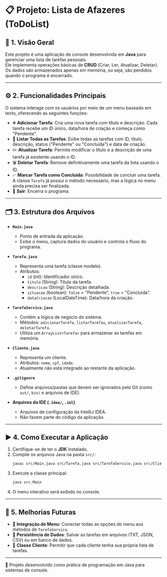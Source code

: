 
# 📋 Projeto: Lista de Afazeres (ToDoList)

## 🔎 1. Visão Geral
Este projeto é uma aplicação de console desenvolvida em **Java** para gerenciar uma lista de tarefas pessoais.  
Ele implementa operações básicas de **CRUD** (Criar, Ler, Atualizar, Deletar).  
Os dados são armazenados apenas em memória, ou seja, são perdidos quando o programa é encerrado.  

---

## ⚙️ 2. Funcionalidades Principais
O sistema interage com os usuários por meio de um menu baseado em texto, oferecendo as seguintes funções:  

- ➕ **Adicionar Tarefa**: Cria uma nova tarefa com título e descrição. Cada tarefa recebe um ID único, data/hora de criação e começa como "Pendente".  
- 📄 **Listar Todas as Tarefas**: Exibe todas as tarefas com ID, título, descrição, status ("Pendente" ou "Concluída") e data de criação.  
- ✏️ **Atualizar Tarefa**: Permite modificar o título e a descrição de uma tarefa já existente usando o ID.  
- 🗑️ **Deletar Tarefa**: Remove definitivamente uma tarefa da lista usando o ID.  
- ✅ **Marcar Tarefa como Concluída**: Possibilidade de concluir uma tarefa. A classe `Tarefa` já possui o método necessário, mas a lógica no menu ainda precisa ser finalizada.  
- 🚪 **Sair**: Encerra o programa.  

---

## 🗂️ 3. Estrutura dos Arquivos

- **`Main.java`**  
  - Ponto de entrada da aplicação.  
  - Exibe o menu, captura dados do usuário e controla o fluxo do programa.  

- **`Tarefa.java`**  
  - Representa uma tarefa (classe modelo).  
  - Atributos:  
    - `id` (int): Identificador único.  
    - `titulo` (String): Título da tarefa.  
    - `descricao` (String): Descrição detalhada.  
    - `situacao` (boolean): `false` = "Pendente", `true` = "Concluída".  
    - `dataCriacao` (LocalDateTime): Data/hora da criação.  

- **`TarefaServico.java`**  
  - Contém a lógica de negócio do sistema.  
  - Métodos: `adicionarTarefa`, `listarTarefas`, `atualizarTarefa`, `deletarTarefa`.  
  - Utiliza um `ArrayList<Tarefa>` para armazenar as tarefas em memória.  

- **`Cliente.java`**  
  - Representa um cliente.  
  - Atributos: `nome`, `cpf`, `idade`.  
  - Atualmente não está integrado ao restante da aplicação.  

- **`.gitignore`**  
  - Define arquivos/pastas que devem ser ignorados pelo Git (como `out/`, `bin/` e arquivos de IDE).  

- **Arquivos da IDE (`.idea/`, `.iml`)**  
  - Arquivos de configuração da IntelliJ IDEA.  
  - Não fazem parte do código da aplicação.  

---

## ▶️ 4. Como Executar a Aplicação

1. Certifique-se de ter o **JDK** instalado.  
2. Compile os arquivos Java na pasta `src/`:  
   ```bash
   javac src/Main.java src/Tarefa.java src/TarefaServico.java src/Cliente.java
   ```  
3. Execute a classe principal:  
   ```bash
   java src.Main
   ```  
4. O menu interativo será exibido no console.  

---

## 🚀 5. Melhorias Futuras

- 🔗 **Integração do Menu**: Conectar todas as opções do menu aos métodos de `TarefaServico`.  
- 💾 **Persistência de Dados**: Salvar as tarefas em arquivos (TXT, JSON, CSV) ou em banco de dados.  
- 👥 **Classe Cliente**: Permitir que cada cliente tenha sua própria lista de tarefas.  

---

📌 Projeto desenvolvido como prática de programação em Java para sistemas de console.
